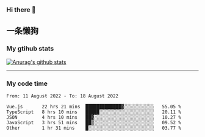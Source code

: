 ### Hi there 👋

## 一条懒狗
<!--
**kiss-me-quickly/kiss-me-quickly** is a ✨ _special_ ✨ repository because its `README.md` (this file) appears on your GitHub profile.

Here are some ideas to get you started:

- 🔭 I’m currently working on ...
- 🌱 I’m currently learning ...
- 👯 I’m looking to collaborate on ...
- 🤔 I’m looking for help with ...
- 💬 Ask me about ...
- 📫 How to reach me: ...
- 😄 Pronouns: ...
- ⚡ Fun fact: ...
-->


### My gtihub stats

[![Anurag's github stats](https://github-readme-stats.vercel.app/api?username=kiss-me-quickly)](https://github.com/anuraghazra/github-readme-stats)

***

### My code time

<!--START_SECTION:waka-->

```text
From: 11 August 2022 - To: 18 August 2022

Vue.js       22 hrs 21 mins  █████████████▓░░░░░░░░░░░   55.05 %
TypeScript   8 hrs 10 mins   █████░░░░░░░░░░░░░░░░░░░░   20.11 %
JSON         4 hrs 10 mins   ██▓░░░░░░░░░░░░░░░░░░░░░░   10.27 %
JavaScript   3 hrs 51 mins   ██▒░░░░░░░░░░░░░░░░░░░░░░   09.52 %
Other        1 hr 31 mins    █░░░░░░░░░░░░░░░░░░░░░░░░   03.77 %
```

<!--END_SECTION:waka-->
